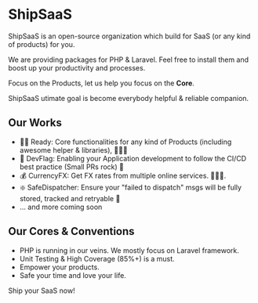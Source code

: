 # ShipSaaS

ShipSaaS is an open-source organization which build for SaaS (or any kind of products) for you.

We are providing packages for PHP & Laravel. Feel free to install them and boost up your productivity and processes.

Focus on the Products, let us help you focus on the **Core**.

ShipSaaS utimate goal is become everybody helpful & reliable companion.

## Our Works

- 🏃‍♂️ Ready: Core functionalities for any kind of Products (including awesome helper & libraries), 🔋🔋🔋
- 🏁 DevFlag: Enabling your Application development to follow the CI/CD best practice (Small PRs rock) 🚀
- 💰 CurrencyFX: Get FX rates from multiple online services. 🔋🔋🔋.
- ❇️ SafeDispatcher: Ensure your "failed to dispatch" msgs will be fully stored, tracked and retryable 📰
- ... and more coming soon

## Our Cores & Conventions

- PHP is running in our veins. We mostly focus on Laravel framework.
- Unit Testing & High Coverage (85%+) is a must.
- Empower your products.
- Safe your time and love your life.

Ship your SaaS now!
